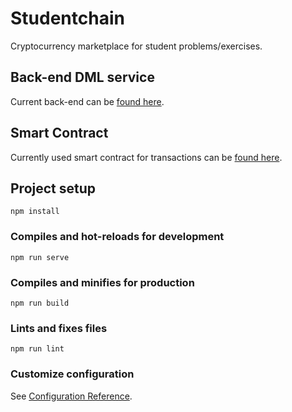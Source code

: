 # Studentchain

Cryptocurrency marketplace for student problems/exercises.

## Back-end DML service
Current back-end can be [found here](https://github.com/jjurinci/studentchain_backend).

## Smart Contract
Currently used smart contract for transactions can be [found here](https://github.com/jjurinci/studentchain/blob/main/src/contracts/contract.sol).



## Project setup
```
npm install
```

### Compiles and hot-reloads for development
```
npm run serve
```

### Compiles and minifies for production
```
npm run build
```

### Lints and fixes files
```
npm run lint
```

### Customize configuration
See [Configuration Reference](https://cli.vuejs.org/config/).
